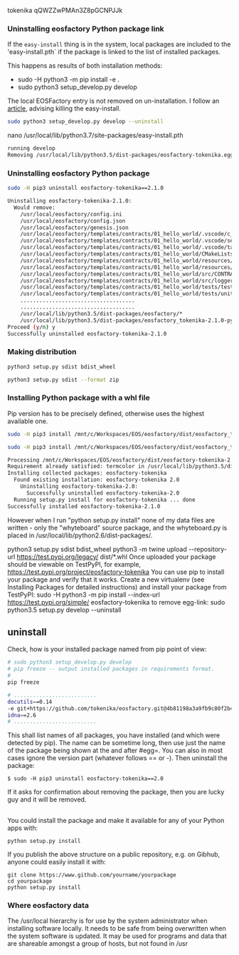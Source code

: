 tokenika
qQWZZwPMAn3Z8pGCNPJJk

### Uninstalling eosfactory Python package link

If the `easy-install` thing is in the system, local packages are included to the 'easy-install.pth` if the package is linked to the list of installed packages.

This happens as results of both installation methods:
* sudo  -H python3 -m pip install -e .
* sudo python3 setup_develop.py develop

The local EOSFactory entry is not removed on un-installation.
I follow an [article](http://matthew-brett.github.io/pydagogue/un_easy_install.html), advising killing the easy-install.

```bash
sudo python3 setup_develop.py develop --uninstall
```
nano /usr/local/lib/python3.7/site-packages/easy-install.pth

```bash
running develop
Removing /usr/local/lib/python3.5/dist-packages/eosfactory-tokenika.egg-link (link to .)
```

### Uninstalling eosfactory Python package

```bash
sudo -H pip3 uninstall eosfactory-tokenika==2.1.0
```
```bash
Uninstalling eosfactory-tokenika-2.1.0:
  Would remove:
    /usr/local/eosfactory/config.ini
    /usr/local/eosfactory/config.json
    /usr/local/eosfactory/genesis.json
    /usr/local/eosfactory/templates/contracts/01_hello_world/.vscode/c_cpp_properties.json
    /usr/local/eosfactory/templates/contracts/01_hello_world/.vscode/settings.json
    /usr/local/eosfactory/templates/contracts/01_hello_world/.vscode/tasks.json
    /usr/local/eosfactory/templates/contracts/01_hello_world/CMakeLists.txt
    /usr/local/eosfactory/templates/contracts/01_hello_world/resources/CONTRACT_NAME.clauses.md
    /usr/local/eosfactory/templates/contracts/01_hello_world/resources/CONTRACT_NAME.contracts.md
    /usr/local/eosfactory/templates/contracts/01_hello_world/src/CONTRACT_NAME.cpp
    /usr/local/eosfactory/templates/contracts/01_hello_world/src/logger.hpp
    /usr/local/eosfactory/templates/contracts/01_hello_world/tests/test1.py
    /usr/local/eosfactory/templates/contracts/01_hello_world/tests/unittest1.py
    ....................................
    ....................................
    /usr/local/lib/python3.5/dist-packages/eosfactory/*
    /usr/local/lib/python3.5/dist-packages/eosfactory_tokenika-2.1.0-py3.5.egg-info
Proceed (y/n) y
Successfully uninstalled eosfactory-tokenika-2.1.0
```

### Making distribution

```bash
python3 setup.py sdist bdist_wheel
```

```bash
python3 setup.py sdist --format zip
```

### Installing Python package with a whl file

Pip version has to be precisely defined, otherwise uses the highest available one.
```bash
sudo -H pip3 install /mnt/c/Workspaces/EOS/eosfactory/dist/eosfactory_tokenika-2.1.0-py3-none-any.whl
```
```bash
sudo -H pip3 install /mnt/c/Workspaces/EOS/eosfactory/dist/eosfactory_tokenika-2.1.0.zip
```
```bash
Processing /mnt/c/Workspaces/EOS/eosfactory/dist/eosfactory-tokenika-2.1.0.zip
Requirement already satisfied: termcolor in /usr/local/lib/python3.5/dist-packages (from eosfactory-tokenika==2.1.0) (1.1.0)
Installing collected packages: eosfactory-tokenika
  Found existing installation: eosfactory-tokenika 2.0
    Uninstalling eosfactory-tokenika-2.0:
      Successfully uninstalled eosfactory-tokenika-2.0
  Running setup.py install for eosfactory-tokenika ... done
Successfully installed eosfactory-tokenika-2.1.0
```

However when I run "python setup.py install" none of my data files are written - only the "whyteboard" source package, and the whyteboard.py is placed in /usr/local/lib/python2.6/dist-packages/.

python3 setup.py sdist bdist_wheel
python3 -m twine upload --repository-url https://test.pypi.org/legacy/ dist/*.whl
Once uploaded your package should be viewable on TestPyPI, for example,
https://test.pypi.org/project/eosfactory-tokenika
You can use pip to install your package and verify that it works. Create a new virtualenv (see Installing Packages for detailed instructions) and install your package from TestPyPI:
sudo -H python3 -m pip install --index-url https://test.pypi.org/simple/ eosfactory-tokenika
to remove egg-link:
sudo python3.5 setup.py develop --uninstall
## uninstall
Check, how is your installed package named from pip point of view:
```bash
# sudo python3 setup_develop.py develop
# pip freeze -- output installed packages in requirements format.
# 
pip freeze
```
```bash
# ..........................
docutils==0.14
-e git+https://github.com/tokenika/eosfactory.git@4b81198a3a9fb9c80f2b46fbfa91ec56dd4b360e#egg=eosfactory_tokenika
idna==2.6
# ..........................
```
This shall list names of all packages, you have installed (and which were detected by pip). The name can be sometime long, then use just the name of the package being shown at the and after #egg=. You can also in most cases ignore the version part (whatever follows == or -).
Then uninstall the package:
```
$ sudo -H pip3 uninstall eosfactory-tokenika==2.0
```
If it asks for confirmation about removing the package, then you are lucky guy and it will be removed.
## 
You could install the package and make it available for any of your Python apps with:
```
python setup.py install
```
If you publish the above structure on a public repository, e.g. on Gibhub, anyone could easily install it with:
```
git clone https://www.github.com/yourname/yourpackage
cd yourpackage
python setup.py install
```
### Where eosfactory data
The /usr/local hierarchy is for use by the system administrator when installing software locally. It needs to be safe from being overwritten when the system software is updated. It may be used for programs and data that are shareable amongst a group of hosts, but not found in /usr 